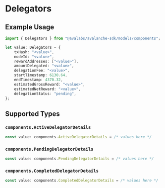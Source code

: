 # Delegators

## Example Usage

```typescript
import { Delegators } from "@avalabs/avalanche-sdk/models/components";

let value: Delegators = {
    txHash: "<value>",
    nodeId: "<value>",
    rewardAddresses: ["<value>"],
    amountDelegated: "<value>",
    delegationFee: "<value>",
    startTimestamp: 6130.64,
    endTimestamp: 4370.32,
    estimatedGrossReward: "<value>",
    estimatedNetReward: "<value>",
    delegationStatus: "pending",
};
```

## Supported Types

### `components.ActiveDelegatorDetails`

```typescript
const value: components.ActiveDelegatorDetails = /* values here */
```

### `components.PendingDelegatorDetails`

```typescript
const value: components.PendingDelegatorDetails = /* values here */
```

### `components.CompletedDelegatorDetails`

```typescript
const value: components.CompletedDelegatorDetails = /* values here */
```

